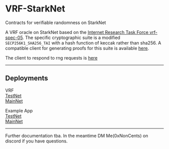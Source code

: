 # VRF-StarkNet
Contracts for verifiable randomness on StarkNet

A VRF oracle on StarkNet based on the [Internet Research Task Force vrf-spec-05](https://datatracker.ietf.org/doc/html/draft-irtf-cfrg-vrf-05#section-5.3). The specific cryptographic suite is a modified `SECP256K1_SHA256_TAI` with a hash function of keccak rather than sha256. A compatible client for generating proofs for this suite is available [here](https://github.com/0xNonCents/vrf-client-starknet-rs).

The client to respond to rng requests is [here](https://github.com/0xNonCents/vrf-client-starknet-rs)

----
## Deployments

VRF \
[TestNet](https://goerli.voyager.online/contract/0x00f6c3362fd1ffefe6f7177acb6c0574207629ce7d2ddf2f91ea8e740b1327bb) \
[MainNet](https://goerli.voyager.online/contract/0x03eb948750baa18c8732f306171f616aa003afabf00ee9e543d9747fcdccfe4b)

Example App \
[TestNet](https://goerli.voyager.online/contract/0x0022d096be050d5838e5ff81f50151eab61affaee5e95dabe3455afebc68c248) \
[MainNet](https://goerli.voyager.online/contract/0x03e3927d75dc47e1376ae04ace262ca21fe42aeda5dcc7672f411c3246ed5684)

---

Further documentation tba. In the meantime DM Me(0xNonCents) on discord if you have questions.
